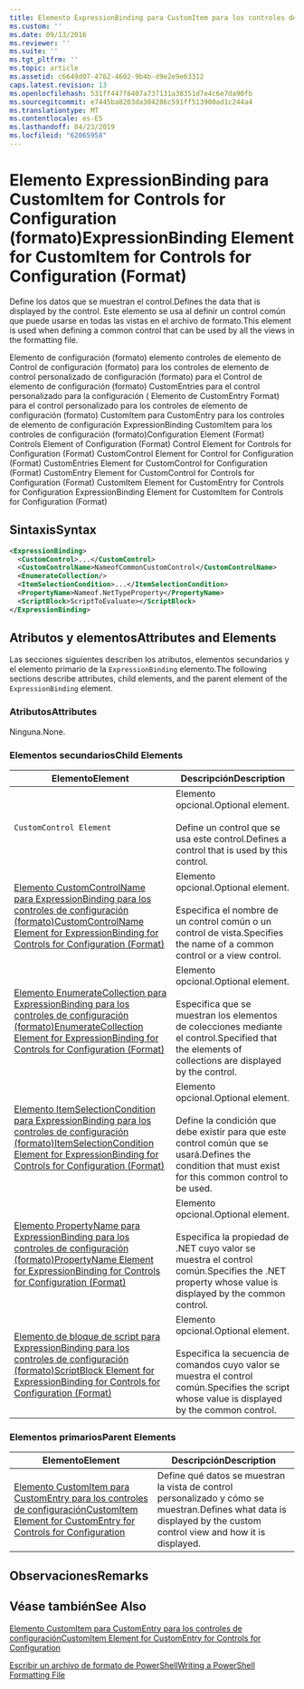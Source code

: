 ```yaml
---
title: Elemento ExpressionBinding para CustomItem para los controles de configuración (formato) | Microsoft Docs
ms.custom: ''
ms.date: 09/13/2016
ms.reviewer: ''
ms.suite: ''
ms.tgt_pltfrm: ''
ms.topic: article
ms.assetid: c6649d07-4762-4602-9b4b-d9e2e9e63312
caps.latest.revision: 13
ms.openlocfilehash: 531ff447f8407a737131a38351d7e4c6e7da90fb
ms.sourcegitcommit: e7445ba8203da304286c591ff513900ad1c244a4
ms.translationtype: MT
ms.contentlocale: es-ES
ms.lasthandoff: 04/23/2019
ms.locfileid: "62065958"
---
```

# <a name="expressionbinding-element-for-customitem-for-controls-for-configuration-format"></a><span data-ttu-id="ea3ea-102">Elemento ExpressionBinding para CustomItem for Controls for Configuration (formato)</span><span class="sxs-lookup"><span data-stu-id="ea3ea-102">ExpressionBinding Element for CustomItem for Controls for Configuration (Format)</span></span>

<span data-ttu-id="ea3ea-103">Define los datos que se muestran el control.</span><span class="sxs-lookup"><span data-stu-id="ea3ea-103">Defines the data that is displayed by the control.</span></span> <span data-ttu-id="ea3ea-104">Este elemento se usa al definir un control común que puede usarse en todas las vistas en el archivo de formato.</span><span class="sxs-lookup"><span data-stu-id="ea3ea-104">This element is used when defining a common control that can be used by all the views in the formatting file.</span></span>

<span data-ttu-id="ea3ea-105">Elemento de configuración (formato) elemento controles de elemento de Control de configuración (formato) para los controles de elemento de control personalizado de configuración (formato) para el Control de elemento de configuración (formato) CustomEntries para el control personalizado para la configuración ( Elemento de CustomEntry Format) para el control personalizado para los controles de elemento de configuración (formato) CustomItem para CustomEntry para los controles de elemento de configuración ExpressionBinding CustomItem para los controles de configuración (formato)</span><span class="sxs-lookup"><span data-stu-id="ea3ea-105">Configuration Element (Format) Controls Element of Configuration (Format) Control Element for Controls for Configuration (Format) CustomControl Element for Control for Configuration (Format) CustomEntries Element for CustomControl for Configuration (Format) CustomEntry Element for CustomControl for Controls for Configuration (Format) CustomItem Element for CustomEntry for Controls for Configuration ExpressionBinding Element for CustomItem for Controls for Configuration (Format)</span></span>

## <a name="syntax"></a><span data-ttu-id="ea3ea-106">Sintaxis</span><span class="sxs-lookup"><span data-stu-id="ea3ea-106">Syntax</span></span>

```xml
<ExpressionBinding>
  <CustomControl>...</CustomControl>
  <CustomControlName>NameofCommonCustomControl</CustomControlName>
  <EnumerateCollection/>
  <ItemSelectionCondition>...</ItemSelectionCondition>
  <PropertyName>Nameof.NetTypeProperty</PropertyName>
  <ScriptBlock>ScriptToEvaluate></ScriptBlock>
</ExpressionBinding>
```

## <a name="attributes-and-elements"></a><span data-ttu-id="ea3ea-107">Atributos y elementos</span><span class="sxs-lookup"><span data-stu-id="ea3ea-107">Attributes and Elements</span></span>

<span data-ttu-id="ea3ea-108">Las secciones siguientes describen los atributos, elementos secundarios y el elemento primario de la `ExpressionBinding` elemento.</span><span class="sxs-lookup"><span data-stu-id="ea3ea-108">The following sections describe attributes, child elements, and the parent element of the `ExpressionBinding` element.</span></span>

### <a name="attributes"></a><span data-ttu-id="ea3ea-109">Atributos</span><span class="sxs-lookup"><span data-stu-id="ea3ea-109">Attributes</span></span>

<span data-ttu-id="ea3ea-110">Ninguna.</span><span class="sxs-lookup"><span data-stu-id="ea3ea-110">None.</span></span>

### <a name="child-elements"></a><span data-ttu-id="ea3ea-111">Elementos secundarios</span><span class="sxs-lookup"><span data-stu-id="ea3ea-111">Child Elements</span></span>

|<span data-ttu-id="ea3ea-112">Elemento</span><span class="sxs-lookup"><span data-stu-id="ea3ea-112">Element</span></span>|<span data-ttu-id="ea3ea-113">Descripción</span><span class="sxs-lookup"><span data-stu-id="ea3ea-113">Description</span></span>|
|-------------|-----------------|
|`CustomControl Element`|<span data-ttu-id="ea3ea-114">Elemento opcional.</span><span class="sxs-lookup"><span data-stu-id="ea3ea-114">Optional element.</span></span><br /><br /> <span data-ttu-id="ea3ea-115">Define un control que se usa este control.</span><span class="sxs-lookup"><span data-stu-id="ea3ea-115">Defines a control that is used by this control.</span></span>|
|[<span data-ttu-id="ea3ea-116">Elemento CustomControlName para ExpressionBinding para los controles de configuración (formato)</span><span class="sxs-lookup"><span data-stu-id="ea3ea-116">CustomControlName Element for ExpressionBinding for Controls for Configuration (Format)</span></span>](./customcontrolname-element-for-expressionbinding-for-controls-for-configuration-format.md)|<span data-ttu-id="ea3ea-117">Elemento opcional.</span><span class="sxs-lookup"><span data-stu-id="ea3ea-117">Optional element.</span></span><br /><br /> <span data-ttu-id="ea3ea-118">Especifica el nombre de un control común o un control de vista.</span><span class="sxs-lookup"><span data-stu-id="ea3ea-118">Specifies the name of a common control or a view control.</span></span>|
|[<span data-ttu-id="ea3ea-119">Elemento EnumerateCollection para ExpressionBinding para los controles de configuración (formato)</span><span class="sxs-lookup"><span data-stu-id="ea3ea-119">EnumerateCollection Element for ExpressionBinding for Controls for Configuration (Format)</span></span>](./enumeratecollection-element-for-expressionbinding-for-controls-for-configuration-format.md)|<span data-ttu-id="ea3ea-120">Elemento opcional.</span><span class="sxs-lookup"><span data-stu-id="ea3ea-120">Optional element.</span></span><br /><br /> <span data-ttu-id="ea3ea-121">Especifica que se muestran los elementos de colecciones mediante el control.</span><span class="sxs-lookup"><span data-stu-id="ea3ea-121">Specified that the elements of collections are displayed by the control.</span></span>|
|[<span data-ttu-id="ea3ea-122">Elemento ItemSelectionCondition para ExpressionBinding para los controles de configuración (formato)</span><span class="sxs-lookup"><span data-stu-id="ea3ea-122">ItemSelectionCondition Element for ExpressionBinding for Controls for Configuration (Format)</span></span>](./itemselectioncondition-element-for-expressionbinding-for-controls-for-configuration-format.md)|<span data-ttu-id="ea3ea-123">Elemento opcional.</span><span class="sxs-lookup"><span data-stu-id="ea3ea-123">Optional element.</span></span><br /><br /> <span data-ttu-id="ea3ea-124">Define la condición que debe existir para que este control común que se usará.</span><span class="sxs-lookup"><span data-stu-id="ea3ea-124">Defines the condition that must exist for this common control to be used.</span></span>|
|[<span data-ttu-id="ea3ea-125">Elemento PropertyName para ExpressionBinding para los controles de configuración (formato)</span><span class="sxs-lookup"><span data-stu-id="ea3ea-125">PropertyName Element for ExpressionBinding for Controls for Configuration (Format)</span></span>](./propertyname-element-for-expressionbinding-for-controls-for-configuration-format.md)|<span data-ttu-id="ea3ea-126">Elemento opcional.</span><span class="sxs-lookup"><span data-stu-id="ea3ea-126">Optional element.</span></span><br /><br /> <span data-ttu-id="ea3ea-127">Especifica la propiedad de .NET cuyo valor se muestra el control común.</span><span class="sxs-lookup"><span data-stu-id="ea3ea-127">Specifies the .NET property whose value is displayed by the common control.</span></span>|
|[<span data-ttu-id="ea3ea-128">Elemento de bloque de script para ExpressionBinding para los controles de configuración (formato)</span><span class="sxs-lookup"><span data-stu-id="ea3ea-128">ScriptBlock Element for ExpressionBinding for Controls for Configuration (Format)</span></span>](./scriptblock-element-for-expressionbinding-for-controls-for-configuration-format.md)|<span data-ttu-id="ea3ea-129">Elemento opcional.</span><span class="sxs-lookup"><span data-stu-id="ea3ea-129">Optional element.</span></span><br /><br /> <span data-ttu-id="ea3ea-130">Especifica la secuencia de comandos cuyo valor se muestra el control común.</span><span class="sxs-lookup"><span data-stu-id="ea3ea-130">Specifies the script whose value is displayed by the common control.</span></span>|

### <a name="parent-elements"></a><span data-ttu-id="ea3ea-131">Elementos primarios</span><span class="sxs-lookup"><span data-stu-id="ea3ea-131">Parent Elements</span></span>

|<span data-ttu-id="ea3ea-132">Elemento</span><span class="sxs-lookup"><span data-stu-id="ea3ea-132">Element</span></span>|<span data-ttu-id="ea3ea-133">Descripción</span><span class="sxs-lookup"><span data-stu-id="ea3ea-133">Description</span></span>|
|-------------|-----------------|
|[<span data-ttu-id="ea3ea-134">Elemento CustomItem para CustomEntry para los controles de configuración</span><span class="sxs-lookup"><span data-stu-id="ea3ea-134">CustomItem Element for CustomEntry for Controls for Configuration</span></span>](./customitem-element-for-customentry-for-controls-for-configuration-format.md)|<span data-ttu-id="ea3ea-135">Define qué datos se muestran la vista de control personalizado y cómo se muestran.</span><span class="sxs-lookup"><span data-stu-id="ea3ea-135">Defines what data is displayed by the custom control view and how it is displayed.</span></span>|

## <a name="remarks"></a><span data-ttu-id="ea3ea-136">Observaciones</span><span class="sxs-lookup"><span data-stu-id="ea3ea-136">Remarks</span></span>

## <a name="see-also"></a><span data-ttu-id="ea3ea-137">Véase también</span><span class="sxs-lookup"><span data-stu-id="ea3ea-137">See Also</span></span>

[<span data-ttu-id="ea3ea-138">Elemento CustomItem para CustomEntry para los controles de configuración</span><span class="sxs-lookup"><span data-stu-id="ea3ea-138">CustomItem Element for CustomEntry for Controls for Configuration</span></span>](./customitem-element-for-customentry-for-controls-for-configuration-format.md)

[<span data-ttu-id="ea3ea-139">Escribir un archivo de formato de PowerShell</span><span class="sxs-lookup"><span data-stu-id="ea3ea-139">Writing a PowerShell Formatting File</span></span>](./writing-a-powershell-formatting-file.md)
